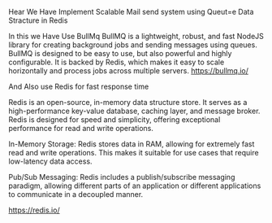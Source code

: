 Hear We Have Implement Scalable Mail send system using Queut=e Data Stracture in Redis

In this we Have Use BullMq
BullMQ is a lightweight, robust, and fast NodeJS library for creating background jobs and sending messages using queues. BullMQ is designed to be easy to use, but also powerful and highly configurable. It is backed by Redis, which makes it easy to scale horizontally and process jobs across multiple servers.
https://bullmq.io/

And Also use Redis for fast response time 

Redis is an open-source, in-memory data structure store. It serves as a high-performance key-value database, caching layer, and message broker. Redis is designed for speed and simplicity, offering exceptional performance for read and write operations.

In-Memory Storage:
Redis stores data in RAM, allowing for extremely fast read and write operations. This makes it suitable for use cases that require low-latency data access.

Pub/Sub Messaging:
Redis includes a publish/subscribe messaging paradigm, allowing different parts of an application or different applications to communicate in a decoupled manner.

https://redis.io/
